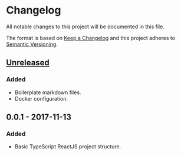 # Changelog
All notable changes to this project will be documented in this file.

The format is based on [Keep a Changelog](http://keepachangelog.com/en/1.0.0/)
and this project adheres to [Semantic Versioning](http://semver.org/spec/v2.0.0.html).

## [Unreleased]
### Added
- Boilerplate markdown files.
- Docker configuration.

## 0.0.1 - 2017-11-13
### Added
- Basic TypeScript ReactJS project structure.

[Unreleased]: https://github.com/bchrobot/metagenscope-client/compare/v0.0.1...HEAD
